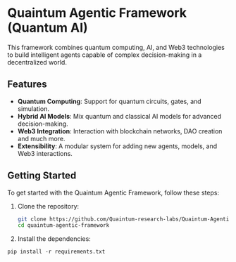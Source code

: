 # Quaintum Agentic Framework (Quantum AI)

This framework combines quantum computing, AI, and Web3 technologies to build intelligent agents capable of complex decision-making in a decentralized world.

## Features
- **Quantum Computing**: Support for quantum circuits, gates, and simulation.
- **Hybrid AI Models**: Mix quantum and classical AI models for advanced decision-making.
- **Web3 Integration**: Interaction with blockchain networks, DAO creation and much more.
- **Extensibility**: A modular system for adding new agents, models, and Web3 interactions.

## Getting Started
To get started with the Quaintum Agentic Framework, follow these steps:

1. Clone the repository:
   ```bash
   git clone https://github.com/Quaintum-research-labs/Quaintum-Agentic-Framework.git
   cd quaintum-agentic-framework

2. Install the dependencies:

```pip install -r requirements.txt```

